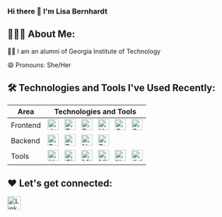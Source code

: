 ### Hi there 👋 I'm Lisa Bernhardt

<!--
**honeylizard/honeylizard** is a ✨ _special_ ✨ repository because its `README.md` (this file) appears on your GitHub profile.

Here are some ideas to get you started:

- 🔭 I’m currently working on ...
- 🌱 I’m currently learning ...
- 👯 I’m looking to collaborate on ...
- 🤔 I’m looking for help with ...
- 💬 Ask me about ...
- 📫 How to reach me: ...
- 😄 Pronouns: ...
- ⚡ Fun fact: ...
-->

## 👨🏻‍💻 About Me:

🙋‍♂️ I am an alumni of Georgia Institute of Technology

😄 Pronouns: She/Her

## 🛠️ Technologies and Tools I've Used Recently:

<!-- 
Excellent References for Badges: 
- https://github.com/Ileriayo/markdown-badges 
- https://dev.to/envoy_/150-badges-for-github-pnk
--->

| Area | Technologies and Tools |
| ----------- | ----------- |
| Frontend | <img alt="Javascript" src="https://img.shields.io/badge/-Javascript-43853d?style=flat-square&logo=javascript&logoColor=white"  height="25px" /> &nbsp; <img alt="Typescript" src="https://img.shields.io/badge/typescript-%23007ACC.svg?style=for-the-badge&logo=typescript&logoColor=white" height="25px" /> &nbsp; <img alt="React" src="https://img.shields.io/badge/React-20232A?style=for-the-badge&logo=react&logoColor=61DAFB" height="25px" /> &nbsp; <img alt="HTML5" src="https://img.shields.io/badge/HTML5-E34F26?style=for-the-badge&logo=html5&logoColor=white" height="25px" /> &nbsp; <img alt="CSS3" src="https://img.shields.io/badge/CSS3-1572B6?style=for-the-badge&logo=css3&logoColor=white" height="25px" /> &nbsp; <img alt="SASS" src="https://img.shields.io/badge/SASS-hotpink.svg?style=for-the-badge&logo=SASS&logoColor=white" height="25px" /> |
| Backend | <img alt="Rails" src="https://img.shields.io/badge/rails-%23CC0000.svg?style=for-the-badge&logo=ruby-on-rails&logoColor=white" height="25px" /> &nbsp; <img alt="Ruby" src="https://img.shields.io/badge/ruby-%23CC342D.svg?style=for-the-badge&logo=ruby&logoColor=white" height="25px" /> &nbsp; <img alt="NodeJS" src="https://img.shields.io/badge/-Nodejs-43853d?style=flat-square&logo=Node.js&logoColor=white"  height="25px" /> &nbsp; <img alt="Postgres" src="https://img.shields.io/badge/postgres-%23316192.svg?style=for-the-badge&logo=postgresql&logoColor=white" height="25px" /> |
| Tools | <img alt="Heroku" src="https://img.shields.io/badge/-Heroku-430098?style=flat-square&logo=heroku&logoColor=white" height="25px" /> &nbsp; <img alt="Git" src="https://img.shields.io/badge/-Git-F05032?style=flat-square&logo=git&logoColor=white" height="25px" /> &nbsp; <img alt="Microsoft Visual Studio Code" src="https://img.shields.io/badge/Visual%20Studio%20Code-0078d7.svg?style=for-the-badge&logo=visual-studio-code&logoColor=white" height="25px" /> &nbsp; <img alt="Miro" src="https://img.shields.io/badge/Miro-050038?style=for-the-badge&logo=Miro&logoColor=white" height="25px" /> &nbsp; <img alt="Notepad++" src="https://img.shields.io/badge/Notepad++-90E59A.svg?style=for-the-badge&logo=notepad%2b%2b&logoColor=black" height="25" /> &nbsp; <img alt="Adobe Photoshop" src="https://img.shields.io/badge/adobe%20photoshop-%2331A8FF.svg?style=for-the-badge&logo=adobe%20photoshop&logoColor=white" height="25px" /> |
<!--
### Other Technologies And Tools

<ul>
    <li>
        <img alt="Express" src="https://img.shields.io/badge/express.js-%23404d59.svg?style=for-the-badge&logo=express&logoColor=%2361DAFB" height="25px" />
    </li>
    <li>
        <img alt="Microsoft SQL Server" src="https://img.shields.io/badge/Microsoft%20SQL%20Server-CC2927?style=for-the-badge&logo=microsoft%20sql%20server&logoColor=white" height="25px" />
    </li>
    <li>
        <img alt="MySQL" src="https://img.shields.io/badge/mysql-%2300f.svg?style=for-the-badge&logo=mysql&logoColor=white" height"25px" />
    </li>
    <li>
        <img alt="Postman" src="https://img.shields.io/badge/-Postman-00C7B7?style=flat-square&logo=postman&logoColor=white" height="25px" />
    </li>
    <li>
        <img alt="Figma" src="https://img.shields.io/badge/figma-%23F24E1E.svg?style=for-the-badge&logo=figma&logoColor=white" height="25px" />
    </li>
    <li>
        <img alt="CircleCI" src="https://img.shields.io/badge/circle%20ci-%23161616.svg?style=for-the-badge&logo=circleci&logoColor=white" height="25px" />
    </li>
    <li>
        <img alt="Github Actions" src="https://img.shields.io/badge/-Github_Actions-2088FF?style=flat-square&logo=github-actions&logoColor=white" height="25px" />
    </li>
    <li>
        <img alt="Node Package Manager (NPM)" src="https://img.shields.io/badge/NPM-%23000000.svg?style=for-the-badge&logo=npm&logoColor=white" height="25px" />
    </li>
    <li>
        <img alt="Yarn" src="https://img.shields.io/badge/yarn-%232C8EBB.svg?style=for-the-badge&logo=yarn&logoColor=white" height="25px" />
    </li>
    <li>
        <img alt="AWS" src="https://img.shields.io/badge/AWS-%23FF9900.svg?style=for-the-badge&logo=amazon-aws&logoColor=white" height="25" />
    </li>
    <li>
        <img alt="Datadog" src="https://img.shields.io/badge/datadog-%23632CA6.svg?style=for-the-badge&logo=datadog&logoColor=white" height="25" />
    </li>
    <li>
        <img alt="Markdown" src="https://img.shields.io/badge/Markdown-000000?style=for-the-badge&logo=markdown&logoColor=white"  height="25px" />
    </li>
    <li>
        <img alt="Prettier" src="https://img.shields.io/badge/-Prettier-F7B93E?style=flat-square&logo=prettier&logoColor=white" height="25px" />
    </li>
    <li>
        <img alt="Cypress" src="https://img.shields.io/badge/-cypress-%23E5E5E5?style=for-the-badge&logo=cypress&logoColor=058a5e" height="25px" />
    </li>
    <li>
        <img alt="Java" src="https://img.shields.io/badge/Amazon_AWS-232F3E?style=for-the-badge&logo=amazon-aws&logoColor=white" height="25px" />
    </li>
-->

<!--
<ul>
    <li>
        <img alt="WCAG 2.0 Compliance" src="https://img.shields.io/badge/-wcag?style=for-the-badge&logoColor=black" height="25" />
    </li>
    <li>
        <img alt="SAP IM by Open Text" src="https://img.shields.io/badge/SAP-0FAAFF?style=for-the-badge&logo=sap&logoColor=white" height="25" />
    </li>
    <li>
        <img alt="OpenText Invoice Capture Center" src="https://img.shields.io/badge/SAP-0FAAFF?style=for-the-badge&logo=sap&logoColor=white" height="25" />
    </li>
    <li>
        <img alt="Wordpress" src="https://img.shields.io/badge/Wordpress-21759B?style=for-the-badge&logo=wordpress&logoColor=white" height="25" />
    </li>
</ul>
-->

## ❤️ Let's get connected:

<p>
  <a href="https://linkedin.honeylizard.com/" target="_blank">
    <img alt="LinkedIn" src="https://img.shields.io/badge/linkedin-%230077B5.svg?&style=for-the-badge&logo=linkedin&logoColor=white" height="30px" />
  </a>
</p>
